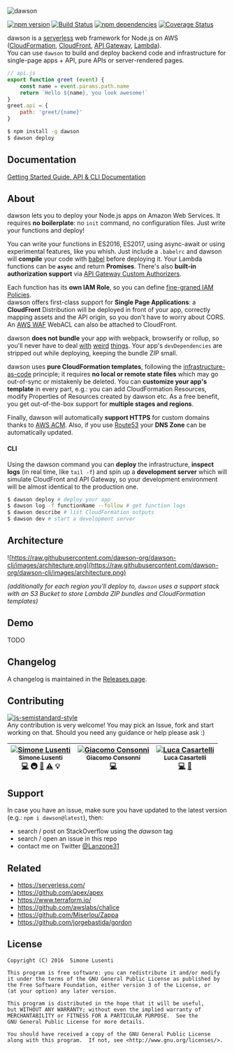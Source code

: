![dawson](https://raw.githubusercontent.com/dawson-org/dawson-cli/images/dawson-logo.png)

[![npm version](https://img.shields.io/npm/v/dawson.svg?maxAge=3600)](https://npm.im/dawson)
[![Build Status](https://travis-ci.org/dawson-org/dawson-cli.svg?branch=master)](https://travis-ci.org/dawson-org/dawson-cli)
[![npm dependencies](https://david-dm.org/dawson-org/dawson-cli.svg?maxAge=3600)](https://david-dm.org/dawson-org/dawson-cli) 
[![Coverage Status](https://coveralls.io/repos/github/dawson-org/dawson-cli/badge.svg)](https://coveralls.io/github/dawson-org/dawson-cli)

dawson is a [serverless](https://auth0.com/blog/what-is-serverless/) web framework for Node.js on AWS ([CloudFormation](https://aws.amazon.com/cloudformation/), [CloudFront](https://aws.amazon.com/cloudfront/), [API Gateway](https://aws.amazon.com/apigateway/), [Lambda](https://aws.amazon.com/lambda/)).  
You can use `dawson` to build and deploy backend code and infrastructure for single-page apps + API, pure APIs or server-rendered pages.

```js
// api.js
export function greet (event) {
    const name = event.params.path.name
    return `Hello ${name}, you look awesome!`
}
greet.api = {
    path: 'greet/{name}'
}
```
```bash
$ npm install -g dawson
$ dawson deploy
```

## Documentation
[Getting Started Guide, API & CLI Documentation](https://github.com/dawson-org/dawson-cli/wiki)


## About
dawson lets you to deploy your Node.js apps on Amazon Web Services. It requires **no boilerplate**: no `init` command, no configuration files. Just write your functions and deploy!

You can write your functions in ES2016, ES2017, using async-await or using experimental features, like you whish. Just include a `.babelrc` and dawson will **compile** your code with [babel](https://babeljs.io) before deploying it. Your Lambda functions can be **`async`** and return **Promises**. There's also **built-in authorization support** via [API Gateway Custom Authorizers](https://docs.aws.amazon.com/apigateway/latest/developerguide/use-custom-authorizer.html).

Each function has its **own IAM Role**, so you can define [fine-graned IAM Policies](https://docs.aws.amazon.com/IAM/latest/UserGuide/best-practices.html#grant-least-privilege).  
dawson offers first-class support for **Single Page Applications**: a **CloudFront** Distribution will be deployed in front of your app, correctly mapping assets and the API origin, so you don't have to worry about CORS. An [AWS WAF](https://aws.amazon.com/waf/) WebACL can also be attached to CloudFront.

dawson **does not bundle** your app with webpack, browserify or rollup, so you'll never have to deal [with](https://github.com/aws/aws-sdk-js/issues/603) [weird](https://github.com/substack/brfs) [things](https://stackoverflow.com/questions/32253362/how-do-i-build-a-single-js-file-for-aws-lambda-nodejs-runtime). Your app's `devDependencies` are stripped out while deploying, keeping the bundle ZIP small.

dawson uses **pure CloudFormation templates**, following the [infrastructure-as-code](https://en.wikipedia.org/wiki/Infrastructure_as_Code) principle; it requires **no local or remote state files** which may go out-of-sync or mistakenly be deleted. You can **customize your app's template** in every part, e.g.: you can add CloudFormation Resources, modify Properties of Resources created by dawson etc. As a free benefit, you get out-of-the-box support for **multiple stages and regions**.

Finally, dawson will automatically **support HTTPS** for custom domains thanks to [AWS ACM](https://aws.amazon.com/acm/). Also, if you use [Route53](https://aws.amazon.com/route53/) your **DNS Zone** can be automatically updated.

#### CLI
Using the dawson command you can **deploy** the infrastructure, **inspect logs** (in real time, like `tail -f`) and spin up a **development server** which will simulate CloudFront and API Gateway, so your development environment will be almost identical to the production one.

```bash
$ dawson deploy # deploy your app
$ dawson log -f functionName --follow # get function logs
$ dawson describe # list CloudFormation outputs
$ dawson dev # start a development server
```

## Architecture

![https://raw.githubusercontent.com/dawson-org/dawson-cli/images/architecture.png](https://raw.githubusercontent.com/dawson-org/dawson-cli/images/architecture.png)

*(additionally for each region you'll deploy to, `dawson` uses a support stack with an S3 Bucket to store Lambda ZIP bundles and CloudFormation templates)*


## Demo
TODO


## Changelog
A changelog is maintained in the [Releases page](https://github.com/dawson-org/dawson-cli/releases).

## Contributing
[![js-semistandard-style](https://img.shields.io/badge/code%20style-semistandard-brightgreen.svg?style=plastic)](https://github.com/Flet/semistandard)  
Any contribution is very welcome! You may pick an Issue, fork and start working on that. Should you need any guidance or help please ask :)

<!-- Contributors START
Simone_Lusenti lusentis https://twitter.com/Lanzone31 code infra doc tests example
Giacomo_Consonni giaco9 https://twitter.com/GiacomoConsonni code
Luca_Casartelli lcasartelli https://twitter.com/CasartelliLuca code doc
Contributors END -->
<!-- Contributors table START -->
| [![Simone Lusenti](https://avatars.githubusercontent.com/lusentis?s=100)<br /><sub>Simone Lusenti</sub>](https://twitter.com/Lanzone31)<br />[💻](git@github.com:lusentis/dawson/commits?author=lusentis) 🚇 [📖](git@github.com:lusentis/dawson/commits?author=lusentis) [⚠️](git@github.com:lusentis/dawson/commits?author=lusentis) 💡 | [![Giacomo Consonni](https://avatars.githubusercontent.com/giaco9?s=100)<br /><sub>Giacomo Consonni</sub>](https://twitter.com/GiacomoConsonni)<br />[💻](git@github.com:lusentis/dawson/commits?author=giaco9) | [![Luca Casartelli](https://avatars.githubusercontent.com/lcasartelli?s=100)<br /><sub>Luca Casartelli</sub>](https://twitter.com/CasartelliLuca)<br />[💻](git@github.com:lusentis/dawson/commits?author=lcasartelli) [📖](git@github.com:lusentis/dawson/commits?author=lcasartelli) |
| :---: | :---: | :---: |
<!-- Contributors table END -->

## Support
In case you have an issue, make sure you have updated to the latest version (e.g.: `npm i dawson@latest`), then:

* search / post on StackOverflow using the *dawson* tag
* search / open an issue in this repo
* contact me on Twitter [@Lanzone31](https://twitter.com/Lanzone31)


## Related
* https://serverless.com/
* https://github.com/apex/apex
* https://www.terraform.io/
* https://github.com/awslabs/chalice
* https://github.com/Miserlou/Zappa
* https://github.com/jorgebastida/gordon


## License

    Copyright (C) 2016  Simone Lusenti

    This program is free software: you can redistribute it and/or modify
    it under the terms of the GNU General Public License as published by
    the Free Software Foundation, either version 3 of the License, or
    (at your option) any later version.

    This program is distributed in the hope that it will be useful,
    but WITHOUT ANY WARRANTY; without even the implied warranty of
    MERCHANTABILITY or FITNESS FOR A PARTICULAR PURPOSE.  See the
    GNU General Public License for more details.

    You should have received a copy of the GNU General Public License
    along with this program.  If not, see <http://www.gnu.org/licenses/>.
